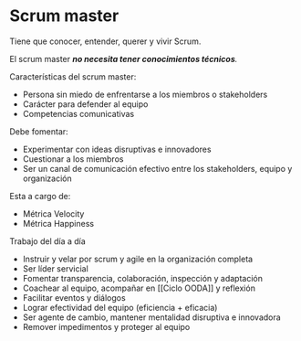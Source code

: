 # Scrum master

Tiene que conocer, entender, querer y vivir Scrum. 

El scrum master ***no necesita tener conocimientos técnicos**.* 

Características del scrum master:

* Persona sin miedo de enfrentarse a los miembros o stakeholders
* Carácter para defender al equipo 
* Competencias comunicativas

Debe fomentar:

* Experimentar con ideas disruptivas e innovadores
* Cuestionar a los miembros
* Ser un canal de comunicación efectivo entre los stakeholders, equipo y organización

Esta a cargo de:

* Métrica Velocity
* Métrica Happiness

Trabajo del día a día

* Instruir y velar por scrum y agile en la organización completa
* Ser líder servicial 
* Fomentar transparencia, colaboración, inspección y adaptación
* Coachear al equipo, acompañar en [[Ciclo  OODA]] y reflexión
* Facilitar eventos y diálogos
* Lograr efectividad del equipo (eficiencia + eficacia)
* Ser agente de cambio, mantener mentalidad disruptiva e innovadora
* Remover impedimentos y proteger al equipo 





